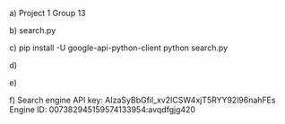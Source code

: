 a) Project 1 Group 13

b) search.py

c)
pip install -U google-api-python-client
python search.py

d)

e)

f)
Search engine API key: AIzaSyBbGfil_xv2ICSW4xjT5RYY92l96nahFEs
Engine ID: 007382945159574133954:avqdfgjg420